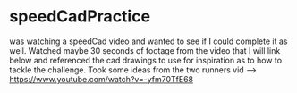 # speedCadPractice
was watching a speedCad video and wanted to see if I could complete it as well. Watched maybe 30 seconds of footage from the video that I will link below and referenced the cad drawings to use for inspiration as to how to tackle the challenge. Took some ideas from the two runners vid -->  https://www.youtube.com/watch?v=-yfm70TfE68
